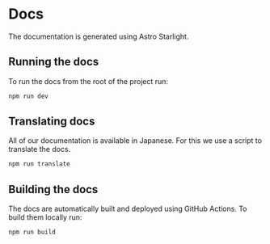 # Docs

The documentation is generated using Astro Starlight.

## Running the docs

To run the docs from the root of the project run:

```bash
npm run dev
```

## Translating docs

All of our documentation is available in Japanese. For this we use a script to translate the docs.

```bash
npm run translate
```

## Building the docs

The docs are automatically built and deployed using GitHub Actions. To build them locally run:

```bash
npm run build
```
